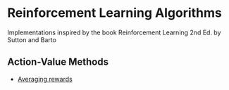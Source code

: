 # Reinforcement Learning Algorithms
Implementations inspired by the book Reinforcement Learning 2nd Ed. by Sutton and Barto

## Action-Value Methods
- [Averaging rewards](k-armed-bandit.py)